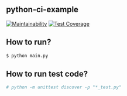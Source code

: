 ## python-ci-example

[![Maintainability](https://api.codeclimate.com/v1/badges/6182ec30ad90c473c653/maintainability)](https://codeclimate.com/github/gyoo-coder/python-ci-example/maintainability) [![Test Coverage](https://api.codeclimate.com/v1/badges/6182ec30ad90c473c653/test_coverage)](https://codeclimate.com/github/gyoo-coder/python-ci-example/test_coverage)


## How to run?

```sh
$ python main.py
```

## How to run test code?

```sh
# python -m unittest discover -p "*_test.py"
```